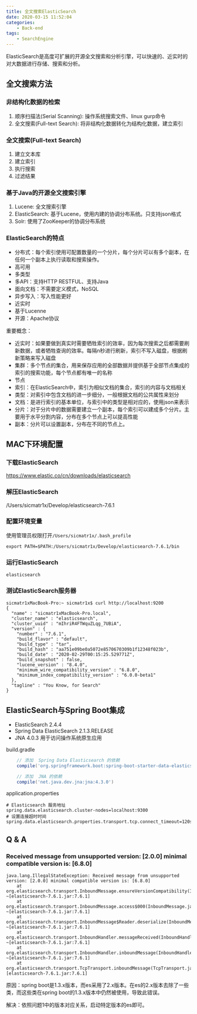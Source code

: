 ```yaml
---
title: 全文搜索ElasticSearch
date: 2020-03-15 11:52:04
categories:
    - Back-end
tags: 
    - SearchEngine
---
```


ElasticSearch是高度可扩展的开源全文搜索和分析引擎，可以快速的、近实时的对大数据进行存储、搜索和分析。

## 全文搜索方法

### 非结构化数据的检索

1. 顺序扫描法(Serial Scanning): 操作系统搜索文件、linux gurp命令
2. 全文搜索(Full-text Search): 将非结构化数据转化为结构化数据，建立索引

### 全文搜索(Full-text Search)

1. 建立文本库
2. 建立索引
3. 执行搜索
4. 过滤结果

### 基于Java的开源全文搜索引擎

1. Lucene: 全文搜索引擎
2. ElasticSearch: 基于Lucene，使用内建的协调分布系统。只支持json格式
3. Solr: 使用了ZooKeeper的协调分布系统

### ElasticSearch的特点

- 分布式：每个索引使用可配置数量的一个分片，每个分片可以有多个副本，在任何一个副本上执行读取和搜索操作。
- 高可用
- 多类型
- 多API：支持HTTP RESTFUL、支持Java
- 面向文档：不需要定义模式，NoSQL
- 异步写入：写入性能更好
- 近实时
- 基于Lucenne
- 开源：Apache协议

重要概念：
- 近实时：如果要做到真实时需要牺牲索引的效率，因为每次搜索之后都需要刷新数据，或者牺牲查询的效率。每隔n秒进行刷新，索引不写入磁盘，根据刷新策略来写入磁盘
- 集群：多个节点的集合，用来保存应用的全部数据并提供基于全部节点集成的索引的搜索功能，每个节点都有唯一的名称
- 节点
- 索引：在ElasticSearch中，索引为相似文档的集合，索引的内容与文档相关
- 类型：对索引中包含文档的进一步细分，一般根据文档的公共属性来划分
- 文档：是进行索引的基本单位，与索引中的类型是相对应的，使用json来表示
- 分片：对于分片中的数据需要建立一个副本，每个索引可以建成多个分片。主要用于水平分割内容，分布在多个节点上可以提高性能
- 副本：分片可以设置副本，分布在不同的节点上。

## MAC下环境配置

### 下载ElasticSearch

https://www.elastic.co/cn/downloads/elasticsearch

### 解压ElasticSearch

/Users/sicmatr1x/Develop/elasticsearch-7.6.1

### 配置环境变量

使用管理员权限打开`/Users/sicmatr1x/.bash_profile`

```
export PATH=$PATH:/Users/sicmatr1x/Develop/elasticsearch-7.6.1/bin
```

### 运行ElasticSearch

```shell
elasticsearch
```

### 测试ElasticSearch服务器

```
sicmatr1xMacBook-Pro:~ sicmatr1x$ curl http://localhost:9200
{
  "name" : "sicmatr1xMacBook-Pro.local",
  "cluster_name" : "elasticsearch",
  "cluster_uuid" : "mIhriR4FTWquZLqg_7UBiA",
  "version" : {
    "number" : "7.6.1",
    "build_flavor" : "default",
    "build_type" : "tar",
    "build_hash" : "aa751e09be0a5072e8570670309b1f12348f023b",
    "build_date" : "2020-02-29T00:15:25.529771Z",
    "build_snapshot" : false,
    "lucene_version" : "8.4.0",
    "minimum_wire_compatibility_version" : "6.8.0",
    "minimum_index_compatibility_version" : "6.0.0-beta1"
  },
  "tagline" : "You Know, for Search"
}
```

## ElasticSearch与Spring Boot集成

- ElasticSearch 2.4.4
- Spring Data ElasticSearch 2.1.3.RELEASE
- JNA 4.0.3 用于访问操作系统原生应用

build.gradle

```gradle
    // 添加  Spring Data Elasticsearch 的依赖
    compile('org.springframework.boot:spring-boot-starter-data-elasticsearch')

    // 添加  JNA 的依赖
    compile('net.java.dev.jna:jna:4.3.0')
```

application.properties

```properties
# Elasticsearch 服务地址
spring.data.elasticsearch.cluster-nodes=localhost:9300
# 设置连接超时时间
spring.data.elasticsearch.properties.transport.tcp.connect_timeout=120s
```

## Q & A

### Received message from unsupported version: [2.0.0] minimal compatible version is: [6.8.0]

```
java.lang.IllegalStateException: Received message from unsupported version: [2.0.0] minimal compatible version is: [6.8.0]
	at org.elasticsearch.transport.InboundMessage.ensureVersionCompatibility(InboundMessage.java:152) ~[elasticsearch-7.6.1.jar:7.6.1]
	at org.elasticsearch.transport.InboundMessage.access$000(InboundMessage.java:37) ~[elasticsearch-7.6.1.jar:7.6.1]
	at org.elasticsearch.transport.InboundMessage$Reader.deserialize(InboundMessage.java:70) ~[elasticsearch-7.6.1.jar:7.6.1]
	at org.elasticsearch.transport.InboundHandler.messageReceived(InboundHandler.java:114) ~[elasticsearch-7.6.1.jar:7.6.1]
	at org.elasticsearch.transport.InboundHandler.inboundMessage(InboundHandler.java:103) ~[elasticsearch-7.6.1.jar:7.6.1]
	at org.elasticsearch.transport.TcpTransport.inboundMessage(TcpTransport.java:667) [elasticsearch-7.6.1.jar:7.6.1]
```

原因：spring boot是1.3.x版本，而es采用了2.x版本。在es的2.x版本去除了一些类，而这些类在spring boot的1.3.x版本中仍然被使用，导致此错误。

解决：依照问题1中的版本对应关系，启动特定版本的es即可。
